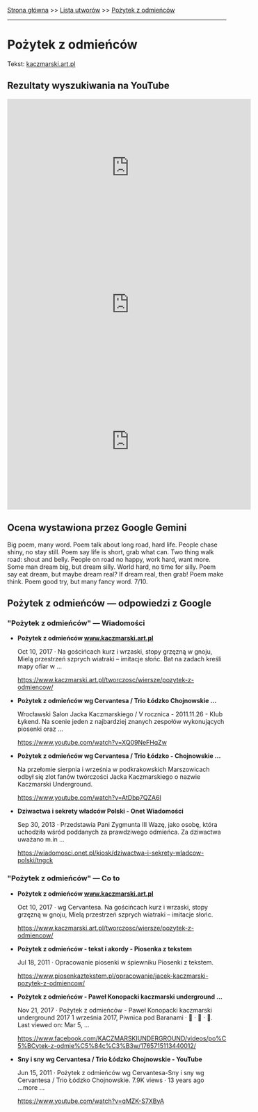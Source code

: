 [Strona główna](../index.md) >> [Lista utworów](../list.md) >> [Pożytek z odmieńców](473.md)

---

# Pożytek z odmieńców

Tekst: [kaczmarski.art.pl](https://www.kaczmarski.art.pl/tworczosc/wiersze/pozytek-z-odmiencow/)

## Rezultaty wyszukiwania na YouTube

<iframe width="560" height="315" src="https://www.youtube.com/embed/AtDbp7QZA6I?si=IdontcarewhotheIRSsendsImnotpayingtaxes" title="YouTube video player" frameborder="0" allow="accelerometer; autoplay; clipboard-write; encrypted-media; gyroscope; picture-in-picture; web-share" referrerpolicy="strict-origin-when-cross-origin" allowfullscreen></iframe>

<iframe width="560" height="315" src="https://www.youtube.com/embed/YxK2xebCOX0?si=IdontcarewhotheIRSsendsImnotpayingtaxes" title="YouTube video player" frameborder="0" allow="accelerometer; autoplay; clipboard-write; encrypted-media; gyroscope; picture-in-picture; web-share" referrerpolicy="strict-origin-when-cross-origin" allowfullscreen></iframe>

<iframe width="560" height="315" src="https://www.youtube.com/embed/mqT1A4tx6Yc?si=IdontcarewhotheIRSsendsImnotpayingtaxes" title="YouTube video player" frameborder="0" allow="accelerometer; autoplay; clipboard-write; encrypted-media; gyroscope; picture-in-picture; web-share" referrerpolicy="strict-origin-when-cross-origin" allowfullscreen></iframe>

## Ocena wystawiona przez Google Gemini

Big poem, many word. Poem talk about long road, hard life. People chase shiny, no stay still. Poem say life is short, grab what can. Two thing walk road: shout and belly. People on road no happy, work hard, want more. Some man dream big, but dream silly. World hard, no time for silly. Poem say eat dream, but maybe dream real? If dream real, then grab! Poem make think. Poem good try, but many fancy word. 7/10.


## Pożytek z odmieńców — odpowiedzi z Google

### "Pożytek z odmieńców" — Wiadomości

- **Pożytek z odmieńców www.kaczmarski.art.pl**

    Oct 10, 2017  ·  Na gościńcach kurz i wrzaski, stopy grzęzną w gnoju, Mielą przestrzeń szprych wiatraki – imitacje słońc. Bat na zadach kreśli mapy ofiar w ... 

   <https://www.kaczmarski.art.pl/tworczosc/wiersze/pozytek-z-odmiencow/>
- **Pożytek z odmieńców wg Cervantesa / Trio Łódzko Chojnowskie ...**

    Wrocławski Salon Jacka Kaczmarskiego / V rocznica - 2011.11.26 - Klub Łykend. Na scenie jeden z najbardziej znanych zespołów wykonujących piosenki oraz ... 

   <https://www.youtube.com/watch?v=XQ09NeFHqZw>
- **Pożytek z odmieńców wg Cervantesa / Trio Łódzko - Chojnowskie ...**

    Na przełomie sierpnia i września w podkrakowskich Marszowicach odbył się zlot fanów twórczości Jacka Kaczmarskiego o nazwie Kaczmarski Underground. 

   <https://www.youtube.com/watch?v=AtDbp7QZA6I>
- **Dziwactwa i sekrety władców Polski - Onet Wiadomości**

    Sep 30, 2013  ·  Przedstawia Pani Zygmunta III Wazę, jako osobę, która uchodziła wśród poddanych za prawdziwego odmieńca. Za dziwactwa uważano m.in ... 

   <https://wiadomosci.onet.pl/kiosk/dziwactwa-i-sekrety-wladcow-polski/tngck>

### "Pożytek z odmieńców" — Co to

- **Pożytek z odmieńców www.kaczmarski.art.pl**

    Oct 10, 2017  ·  wg Cervantesa. Na gościńcach kurz i wrzaski, stopy grzęzną w gnoju, Mielą przestrzeń szprych wiatraki – imitacje słońc. 

   <https://www.kaczmarski.art.pl/tworczosc/wiersze/pozytek-z-odmiencow/>
- **Pożytek z odmieńców - tekst i akordy - Piosenka z tekstem**

    Jul 18, 2011  ·  Opracowanie piosenki w śpiewniku Piosenki z tekstem. 

   <https://www.piosenkaztekstem.pl/opracowanie/jacek-kaczmarski-pozytek-z-odmiencow/>
- **Pożytek z odmieńców - Paweł Konopacki kaczmarski underground ...**

    Nov 21, 2017  ·  Pożytek z odmieńców - Paweł Konopacki kaczmarski underground 2017 1 września 2017, Piwnica pod Baranami · 󰤥 · 󰤦 · 󰤧. Last viewed on: Mar 5, ... 

   <https://www.facebook.com/KACZMARSKIUNDERGROUND/videos/po%C5%BCytek-z-odmie%C5%84c%C3%B3w/1765715113440012/>
- **Sny i sny wg Cervantesa / Trio Łódzko Chojnowskie - YouTube**

    Jun 15, 2011  ·  Pożytek z odmieńców wg Cervantesa-Sny i sny wg Cervantesa / Trio Łódzko Chojnowskie. 7.9K views · 13 years ago ...more ... 

   <https://www.youtube.com/watch?v=qMZK-S7XByA>

